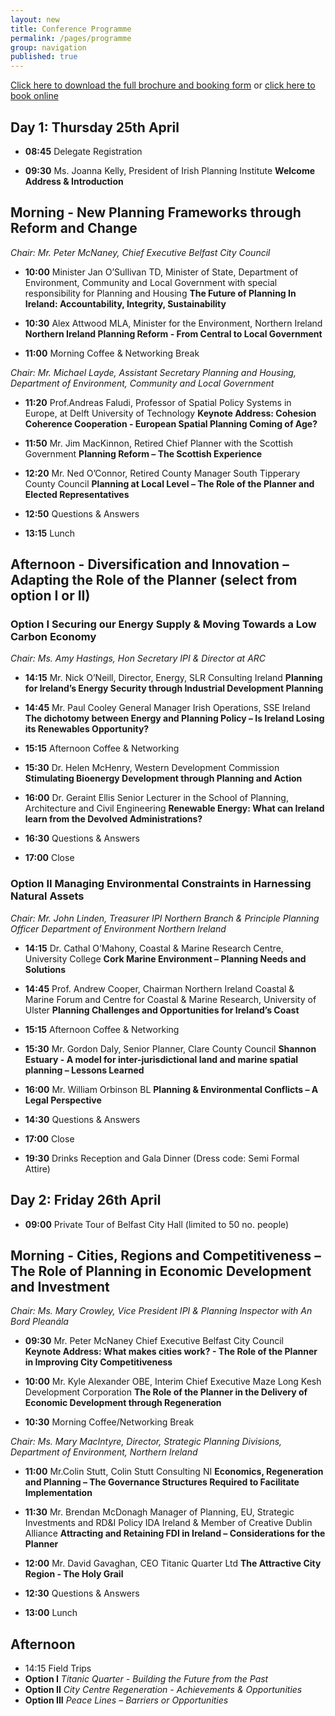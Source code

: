 ```yaml
---
layout: new
title: Conference Programme
permalink: /pages/programme
group: navigation
published: true
---
```


<div markdown="1" id="programme">

[Click here to download the full brochure and booking form](http://www.irishplanninginstitute.ie/uploads/files/FINAL_NPC%20Brochure%202013.pdf)
 or [click here to book online](http://planningconf13.ipi.ie/pages/registration/)
 
## Day 1: Thursday 25th April


*  **08:45**	Delegate Registration

*  **09:30**	Ms. Joanna Kelly, President of Irish Planning Institute **Welcome Address & Introduction**

## Morning - New Planning Frameworks through Reform and Change

*Chair:		Mr. Peter McNaney, Chief Executive Belfast City Council*   
   
* **10:00**		Minister Jan O’Sullivan TD, Minister of State, Department of Environment, Community and Local Government with special responsibility for Planning and Housing 
**The Future of Planning In Ireland: Accountability, Integrity, Sustainability**

* **10:30**		Alex Attwood MLA, Minister for the Environment, Northern Ireland 
**Northern Ireland Planning Reform - From Central to Local Government**  

* **11:00**		Morning Coffee & Networking Break

*Chair:		Mr. Michael Layde, Assistant Secretary Planning and Housing, Department of Environment, Community and Local Government*

* **11:20**		Prof.Andreas Faludi, Professor of Spatial Policy Systems in Europe, at Delft University of Technology
**Keynote Address: Cohesion Coherence Cooperation - European Spatial Planning Coming of Age?**

* **11:50**		Mr. Jim MacKinnon, Retired Chief Planner with the Scottish Government 
**Planning Reform – The Scottish Experience**   

* **12:20**		Mr. Ned O’Connor, Retired County Manager South Tipperary County Council **Planning at Local Level – The Role of the Planner and Elected Representatives** 

* **12:50**		Questions & Answers 

* **13:15**		Lunch   

## Afternoon - Diversification and Innovation – Adapting the Role of the Planner (select from option I or II)

### Option I Securing our Energy Supply & Moving Towards a Low Carbon Economy

*Chair:		Ms. Amy Hastings, Hon Secretary IPI & Director at ARC*

* **14:15**		Mr. Nick O’Neill, Director, Energy, SLR Consulting Ireland 
**Planning for Ireland’s Energy Security through Industrial Development Planning**

* **14:45**		Mr. Paul Cooley General Manager Irish Operations, SSE Ireland
**The dichotomy between Energy and Planning Policy – Is Ireland Losing its Renewables Opportunity?**    

* **15:15**		Afternoon Coffee & Networking

* **15:30**		Dr. Helen McHenry, Western Development Commission 
**Stimulating Bioenergy Development through Planning and Action**  

* **16:00**		Dr. Geraint Ellis Senior Lecturer in the School of Planning, Architecture and Civil Engineering
**Renewable Energy: What can Ireland learn from the Devolved Administrations?**   

* **16:30**		Questions & Answers 

* **17:00**  	Close 

### Option II Managing Environmental Constraints in Harnessing Natural Assets

*Chair:		Mr. John Linden, Treasurer IPI Northern Branch & Principle Planning Officer Department of Environment Northern Ireland*

* **14:15**		Dr. Cathal O’Mahony, Coastal & Marine Research Centre, University College **Cork Marine Environment – Planning Needs and Solutions**   

* **14:45**		Prof. Andrew Cooper, Chairman Northern Ireland Coastal & Marine Forum and Centre for Coastal & Marine Research, University of Ulster 
**Planning Challenges and Opportunities for Ireland’s Coast**  

* **15:15**		Afternoon Coffee & Networking

* **15:30**		Mr. Gordon Daly, Senior Planner, Clare County Council 
**Shannon Estuary  - A model for inter-jurisdictional land and marine spatial planning – Lessons Learned** 

* **16:00**		Mr. William Orbinson BL 
**Planning & Environmental Conflicts – A Legal Perspective**  

* **14:30**		Questions & Answers 

* **17:00**		Close 

* **19:30**		Drinks Reception and Gala Dinner (Dress code: Semi Formal Attire)

## Day 2: Friday 26th April

* **09:00**  	Private Tour of Belfast City Hall (limited to 50 no. people) 

## Morning - Cities, Regions and Competitiveness – The Role of Planning in Economic Development and Investment 

*Chair:		Ms. Mary Crowley, Vice President IPI & Planning Inspector with An Bord Pleanála*

* **09:30** 	Mr. Peter McNaney Chief Executive Belfast City Council  
**Keynote Address: What makes cities work? - The Role of the Planner in Improving City Competitiveness**    

* **10:00**		Mr. Kyle Alexander OBE, Interim Chief Executive Maze Long Kesh Development Corporation
**The Role of the Planner in the Delivery of Economic Development through Regeneration**             
         
* **10:30**		Morning Coffee/Networking Break 

*Chair:		Ms. Mary MacIntyre, Director, Strategic Planning Divisions, Department of Environment, Northern Ireland*

* **11:00**		Mr.Colin Stutt, Colin Stutt Consulting NI
**Economics, Regeneration and Planning – The Governance Structures Required to Facilitate Implementation**  

* **11:30**		Mr. Brendan McDonagh Manager of Planning, EU, Strategic Investments and RD&I Policy IDA Ireland & Member of Creative Dublin Alliance 
**Attracting and Retaining FDI in Ireland – Considerations for the Planner**     

* **12:00**		Mr. David Gavaghan, CEO Titanic Quarter Ltd
**The Attractive City Region - The Holy Grail**

* **12:30**		Questions & Answers 

* **13:00**		Lunch   

## Afternoon  

* 14:15		Field Trips
* **Option I** *Titanic Quarter - Building the Future from the Past*
* **Option II** *City Centre Regeneration - Achievements & Opportunities*
* **Option III** *Peace Lines – Barriers or Opportunities*

</div>